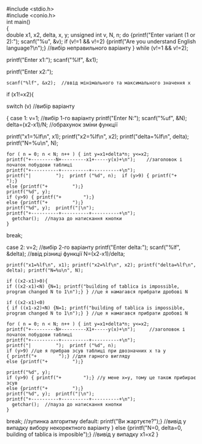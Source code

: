 #include <stdio.h>  
#include <conio.h>  
int main()  
{  
    double x1, x2, delta, x, y;
unsigned int v, N, n;
do
{printf("Enter variant (1 or 2):");
scanf("%u", &v); 
  if (v!=1 && v!=2) {printf("Are you understand English language?\n");} //вибір неправильного варіанту
  } while (v!=1 && v!=2);

printf("Enter x1:");
scanf("%lf", &x1); 

printf("Enter x2:");
   
    scanf("%lf", &x2);  //ввід мінімального та максимального значення х

if (x1!=x2){

switch (v) //вибір варіанту


{ case 1: v=1; //вибір 1-го варіанту
printf("Enter N:");
    scanf("%uf", &N);
    delta=(x2-x1)/N; //обрахунок зміни функції 

printf("x1=%lf\n", x1); printf("x2=%lf\n", x2); printf("delta=%lf\n", delta); printf("N=%u\n", N);

    for ( n = 0; n < N; n++ ) { int y=x1+delta*n; y<=x2; 
    printf("+---------N+---------x1+-----y(x)+\n");    //заголовок і початок побудови таблиці
    printf("+----------+----------+----------+\n");   
    printf("|         ");  printf ("%d", n);  if (y>9) { printf("+        ");} 
    else {printf("+         ");} 
    printf("%d", y);  
    if (y>9) { printf("+        ");} 
    else {printf("+         ");} 
    printf("%d", y);  printf("|\n");  
    printf("+----------+----------+----------+\n");   
      getchar();  //пауза до натискання кнопки
    }
break;

case 2: v=2; //вибір 2-го варіанту
printf("Enter delta:");
    scanf("%lf", &delta); //ввід різниці функції
    N=(x2-x1)/delta;
    
    printf("x1=%lf\n", x1); printf("x2=%lf\n", x2); printf("delta=%lf\n", delta); printf("N=%u\n", N);
    
    if ((x2-x1)>0){
    if ((x2-x1)<N) {N=1; printf("building of tablica is impossible, program changed N to 1\n");} } //це я намагався прибрати дробові N
    
    if ((x2-x1)<0)
    { if ((x1-x2)<N) {N=1; printf("building of tablica is impossible, program changed N to 1\n");} } //це я намагався прибрати дробові N
    
    for ( n = 0; n < N; n++ ) { int y=x1+delta*n; y<=x2;
    printf("+---------N+---------X1+-----y(x)+\n");     //заголовок і початок побудови таблиці
    printf("+----------+----------+----------+\n");   
    printf("|         ");  printf ("%d", n); 
    if (y>9) //це я прибрав зсув таблиці при двозначних х та у
    { printf("+        ");} //для гарного вигляду
    else {printf("+         ");} 
    
    printf("%d", y);  
    if (y>9) { printf("+        ");} //у мене х=у, тому це також прибирає зсув
    else {printf("+         ");} 
    printf("%d", y);  printf("|\n");  
    printf("+----------+----------+----------+\n");   
      getchar();  //пауза до натискання кнопки
    }
break; //зупинка алгоритму
default: printf("Ви жартуєте?");} //вивід у випадку вибору некоректного варіанту
} 
else {printf("N=0, delta=0, building of tablica is imposible");} //вивід у випадку х1=х2
}

